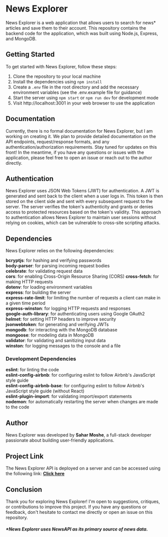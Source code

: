 # News Explorer
News Explorer is a web application that allows users to search for news* articles and save them to their account. This repository contains the backend code for the application, which was built using Node.js, Express, and MongoDB.<br />

## Getting Started
To get started with News Explorer, follow these steps:

1. Clone the repository to your local machine
2. Install the dependencies using `npm install`
3. Create a `.env` file in the root directory and add the necessary environment variables (see the .env.example file for guidance)
4. Start the server using `npm start` or `npm run dev` for development mode
5. Visit http://localhost:3001 in your web browser to use the application

## Documentation
Currently, there is no formal documentation for News Explorer, but I am working on creating it. We plan to provide detailed documentation on the API endpoints, request/response formats, and any authentication/authorization requirements. Stay tuned for updates on this front! In the meantime, if you have any questions or issues with the application, please feel free to open an issue or reach out to the author directly.

## Authentication
News Explorer uses JSON Web Tokens (JWT) for authentication. A JWT is generated and sent back to the client when a user logs in. This token is then stored on the client side and sent with every subsequent request to the server. The server verifies the token's authenticity and grants or denies access to protected resources based on the token's validity. This approach to authentication allows News Explorer to maintain user sessions without relying on cookies, which can be vulnerable to cross-site scripting attacks.

## Dependencies
News Explorer relies on the following dependencies:

**bcryptjs**: for hashing and verifying passwords<br />
**body-parser**: for parsing incoming request bodies<br />
**celebrate**: for validating request data<br />
**cors**: for enabling Cross-Origin Resource Sharing (CORS)
**cross-fetch**: for making HTTP requests<br />
**dotenv**: for loading environment variables<br />
**express**: for building the server<br />
**express-rate-limit**: for limiting the number of requests a client can make in a given time period<br />
**express-winston**: for logging HTTP requests and responses<br />
**google-auth-library**: for authenticating users using Google OAuth2<br />
**helmet**: for setting HTTP headers to improve security<br />
**jsonwebtoken**: for generating and verifying JWTs<br />
**mongodb**: for interacting with the MongoDB database<br />
**mongoose**: for modeling data in MongoDB<br />
**validator**: for validating and sanitizing input data<br />
**winston**: for logging messages to the console and a file<br />

### Development Dependencies
**eslint**: for linting the code<br />
**eslint-config-airbnb**: for configuring eslint to follow Airbnb's JavaScript style guide<br />
**eslint-config-airbnb-base**: for configuring eslint to follow Airbnb's JavaScript style guide (without React)<br />
**eslint-plugin-import**: for validating import/export statements<br />
**nodemon**: for automatically restarting the server when changes are made to the code<br />

## Author
News Explorer was developed by **Sahar Moshe**, a full-stack developer passionate about building user-friendly applications. 

## Project Link
The News Explorer API is deployed on a server and can be accessed using the following link: [**Click here**](https://api.samnews.students.nomoredomainssbs.ru)

## Conclusion
Thank you for exploring News Explorer! I'm open to suggestions, critiques, or contributions to improve this project. If you have any questions or feedback, don't hesitate to contact me directly or open an issue on this repository.

##### *News Explorer uses NewsAPI as its primary source of news data.
